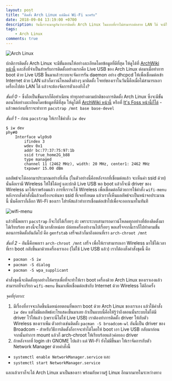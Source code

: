 ```yaml
---
layout: post
title: "ติดตั้ง Arch Linux แต่มีแค่ Wi-Fi นะครับ"
date: 2018-09-04 13:19:00 +0700
description: วันนี้เราจะมาดูกันว่าการติดตั้ง Arch Linux ในแบบที่เราไม่สามารถต่อสาย LAN ได้ จะมีให้ใช้แค่ Wireless บนเครื่อง แล้วเราต้องทำอะไรเพิ่มเติมจากการติดตั้งแบบปกติกันบ้าง
tags:
	- Arch Linux
comments: true
---
```

![Arch Linux](https://res.cloudinary.com/sdees-reallife/image/upload/c_scale,w_400/v1536042431/archlinux-logo-dark-90dpi.ebdee92a15b3.png)

ปกติการติดตั้ง Arch Linux จะมีขั้นตอนให้อย่างละเอียดโดยข้อมูลที่ดีที่สุด ให้ดูได้ที่ [ArchWiki หน้านี้](https://wiki.archlinux.org/index.php/Installation_guide) และสิ่งที่จำเป็นสำหรับการติดตั้งอย่างแรกคือ Live USB ของ Arch Linux ต่อมาเมื่อทำการ boot ด้วย Live USB ขึ้นมาแล้วระบบจะจัดการรัน daemon อย่าง dhcpcd ให้เพื่อเชื่อมต่อเข้า Internet ด้วย LAN แล้วก็ดาวน์โหลดสิ่งต่างๆ มาติดตั้ง โจทย์ของเราในวันนี้คือเมื่อไม่สามารถเอาเครื่องไปต่อ LAN ได้ แล้วจะต้องจัดการตัวเองยังไง?

*ขั้นที่ 0* - ซึ่งถือเป็นขั้นแรกก็คือทำเนียน ทำทุกอย่างตามปกติของการติดตั้ง Arch Linux ซึ่งจะมีขั้นตอนให้อย่างละเอียดโดยข้อมูลที่ดีที่สุด ให้ดูได้ที่ [ArchWiki หน้านี้](https://wiki.archlinux.org/index.php/Installation_guide) หรือที่ [It's Foss หน้านี้ก็ได้](https://itsfoss.com/install-arch-linux/) - แล้วพอก่อนที่เราจะทำการ  `pacstrap /mnt base base-devel`

*ขั้นที่ 1* - ก่อน `pacstrap` ให้เราใช้คำสั่ง `iw dev`
```
$ iw dev
phy#0
	Interface wlp9s0
		ifindex 3
		wdev 0x1
		addr bc:77:37:75:97:1b
		ssid true_home2G_b88
		type managed
		channel 11 (2462 MHz), width: 20 MHz, center1: 2462 MHz
		txpower 15.00 dBm
```
ผลลัพธ์จะได้ออกมาประมาณอย่างที่เห็น (ในตัวอย่างนี้คือหลังจากที่เชื่อมต่อแล้ว จะเห็นค่า ssid ด้วย) นั่นคือเรามี Wireless ให้ใช้ได้อยู่ และปกติ Live USB พอ boot แล้วก็จะมี driver ของ Wireless มาให้เราพร้อมแล้ว การที่เราจะใช้ Wireless เพื่อเชื่อมต่อก็ด้วยการใช้คำสั่ง `wifi-menu` หลังจากสั่งคำสั่งนี้แล้วเครื่องจะค้นหา ssid ที่เจอทั้งหมด แล้วเราก็เห็นผลลัพธ์จะเป็นหน้าจอประมาณนี้ นั่นคือเราก็เลือก Wi-Fi ของเรา ใส่รหัสแล้วทำการเชื่อมต่อเข้าไปเพื่อจะออกเนทในทันที

![wifi-menu](https://res.cloudinary.com/sdees-reallife/image/upload/c_scale,w_400/v1536045151/Screenshot_from_2018-09-04_14-08-09.png)

แล้วทีนี้พอเรา `pacstrap` ก็จะไปได้เรื่อยๆ ล่ะ เพราะระบบสามารถดาวน์โหลดทุกอย่างที่ต้องติดตั้งมาได้เรียบร้อย ตรงนี้จะใช้เวลาสักหน่อย ปล่อยเครื่องทำงานไปเรื่อยๆ พอเสร็จจากนี้เราก็ไปทำตามขั้นตอนการติดตั้งอันถัดไป คือ `genfstab` เสร็จแล้วก็มาถึงตอนที่เรา `arch-chroot /mnt`

*ขั้นที่ 2* - อันนี้คือพอเรา `arch-chroot /mnt` เสร็จ เพื่อให้เราสามารถเอา Wireless มาใช้ได้เวลาที่เรา boot กลับขึ้นมาด้วยเครื่องเราเอง (ไม่ใช้ Live USB แล้ว) เราก็ต้องสั่งคำสั่งชุดนี้ คือ
- `pacman -S iw`
- `pacman -S dialog`
- `pacman -S wpa_supplicant`

คำสั่งชุดนี้จะติดตั้งทุกอย่างให้ครบเพื่อที่จะทำให้เรา boot เครื่องด้วย Arch Linux ของเราเองแล้วสามารถที่จะเรียก `wifi-menu` ขึ้นมาเพื่อเชื่อมต่อเข้ากับ Internet ด้วย Wireless ได้อีกครั้ง

*จุดที่ยุ่งยาก:*
1. มีเรื่องที่อาจจะเกิดขึ้นนิดหน่อยตอนที่พอเรา boot ด้วย Arch Linux ของเราเอง แล้วใช้คำสั่ง `iw dev` แต่ไม่มีผลลัพธ์อะไรแสดงขึ้นมาเลย ถ้าเป็นแบบนี้คือให้รู้ว่าถึงตอนนั้นระบบไม่ได้มี driver ไว้ให้แล้ว (เพราะนี่ไม่ใช่ Live USB) เราต้องทำการติดตั้ง driver ให้กับตัว Wireless ของเราเพิ่ม ตัวอย่างเช่นติดตั้ง `pacman -S broadcom-wl` อันนี้เป็น driver ของ Broadcom - สำหรับวิธีการติดตั้งก็อาจจะทำได้โดยให้ boot เอา Live USB กลับมาก่อน จากนั้นทำการ mount แล้วก็ arch-chroot ให้เรียบร้อยแล้วค่อยลง driver
2. ถ้าหลังจากที่ login เข้า GNOME ไปแล้ว แต่ Wi-Fi ยังไม่มีขึ้นมา ให้เราจัดการกับตัว Network Manager ด้วยคำสั่งนี้
- `systemctl enable NetworkManager.service` และ
- `systemctl start NetworkManager.service`

และแล้วเราก็จะได้ Arch Linux มาเป็นของเรา พร้อมกับความรู้ Linux อีกมากมายในระหว่างทาง
